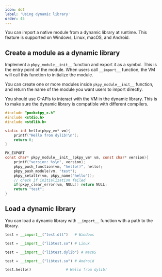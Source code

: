```yaml
---
icon: dot
label: 'Using dynamic library'
order: 45
---
```


You can import a native module from a dynamic library at runtime.
This feature is supported on Windows, Linux, macOS, and Android.

## Create a module as a dynamic library

Implement a `pkpy_module__init__` function and export it as a symbol.
This is the entry point of the module. When users call `__import__` function,
the VM will call this function to initialize the module.

You can create one or more modules inside `pkpy_module__init__` function,
and return the name of the module you want users to import directly.

You should use C-APIs to interact with the VM in the dynamic library.
This is to make sure the dynamic library is compatible with different compilers.

```c
#include "pocketpy_c.h"
#include <stdio.h>
#include <stdlib.h>

static int hello(pkpy_vm* vm){
    printf("Hello from dylib!\n");
    return 0;
}

PK_EXPORT
const char* pkpy_module__init__(pkpy_vm* vm, const char* version){
    printf("version: %s\n", version);
    pkpy_push_function(vm, "hello()", hello);
    pkpy_push_module(vm, "test");
    pkpy_setattr(vm, pkpy_name("hello"));
    // check if initialization failed
    if(pkpy_clear_error(vm, NULL)) return NULL;
    return "test";
}
```

## Load a dynamic library

You can load a dynamic library with `__import__` function with a path to the library.

```python
test = __import__("test.dll")   # Windows

test = __import__("libtest.so") # Linux

test = __import__("libtest.dylib") # macOS

test = __import__("libtest.so") # Android

test.hello()                # Hello from dylib!
```